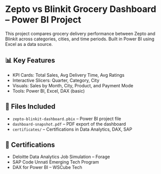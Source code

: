 # Zepto vs Blinkit Grocery Dashboard – Power BI Project

This project compares grocery delivery performance between Zepto and Blinkit across categories, cities, and time periods. Built in Power BI using Excel as a data source.

## 📊 Key Features
- KPI Cards: Total Sales, Avg Delivery Time, Avg Ratings
- Interactive Slicers: Quarter, Category, City
- Visuals: Sales by Month, City, Product, and Payment Mode
- Tools: Power BI, Excel, DAX (basic)

## 📂 Files Included
- `zepto-blinkit-dashboard.pbix` – Power BI project file
- `dashboard-snapshot.pdf` – PDF export of the dashboard
- `certificates/` – Certifications in Data Analytics, DAX, SAP

## 🧾 Certifications
- Deloitte Data Analytics Job Simulation – Forage
- SAP Code Unnati Emerging Tech Program
- DAX for Power BI – WSCube Tech

